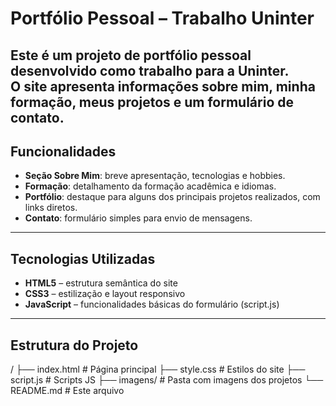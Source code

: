 # Portfólio Pessoal – Trabalho Uninter

Este é um projeto de **portfólio pessoal** desenvolvido como trabalho para a **Uninter**.  
O site apresenta informações sobre mim, minha formação, meus projetos e um formulário de contato.
---

## Funcionalidades

- **Seção Sobre Mim**: breve apresentação, tecnologias e hobbies.  
- **Formação**: detalhamento da formação acadêmica e idiomas.  
- **Portfólio**: destaque para alguns dos principais projetos realizados, com links diretos.  
- **Contato**: formulário simples para envio de mensagens.  

---

## Tecnologias Utilizadas

- **HTML5** – estrutura semântica do site  
- **CSS3** – estilização e layout responsivo  
- **JavaScript** – funcionalidades básicas do formulário (script.js)  

---

## Estrutura do Projeto

/
├── index.html # Página principal
├── style.css # Estilos do site
├── script.js # Scripts JS
├── imagens/ # Pasta com imagens dos projetos
└── README.md # Este arquivo
